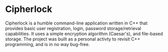 # Cipherlock

Cipherlock is a humble command-line application written in C++ that provides basic user registration, login, password storage/retrieval capabilities. It uses a simple encryption algorithm (Caesar's), and file-based storage. The project was built as a personal activty to revisit C++ programming, and is in no way bug-free.